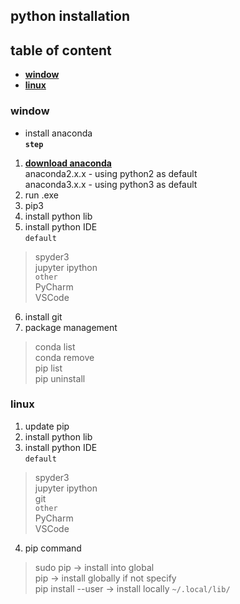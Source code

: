 ## python installation 

## table of content  
* **[window](#window)**  
* **[linux](#linux)**  

### window  

* install anaconda  
**`step`**
1. **[download anaconda](https://repo.continuum.io/archive/)**  
anaconda2.x.x - using python2 as default  
anaconda3.x.x - using python3 as default  
2. run .exe  
3. pip3 
4. install python lib  
5. install python IDE    
`default`  
> spyder3  
> jupyter ipython    
`other`  
> PyCharm  
> VSCode 
6. install git  
7. package management  
> conda list  
> conda remove  
> pip list  
> pip uninstall  

### linux  

1. update pip  
2. install python lib  
3. install python IDE    
`default`  
> spyder3  
> jupyter ipython   
> git   
`other`  
> PyCharm  
> VSCode 
4. pip command  
> sudo pip -> install into global  
> pip -> install globally if not specify  
> pip install --user -> install locally `~/.local/lib/`
